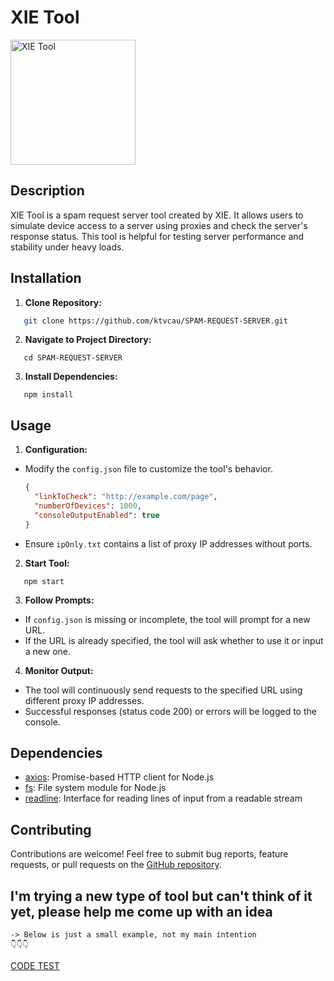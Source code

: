 # XIE Tool

<a href="https://imgbb.com/"><img src="https://i.ibb.co/hyf4pxQ/xielogo.jpg" alt="XIE Tool" border="0" width="200" height="200" /></a>

## Description

XIE Tool is a spam request server tool created by XIE. It allows users to simulate device access to a server using proxies and check the server's response status. This tool is helpful for testing server performance and stability under heavy loads.

## Installation

1. **Clone Repository:**
```bash
   git clone https://github.com/ktvcau/SPAM-REQUEST-SERVER.git
```

2. **Navigate to Project Directory:**
```
   cd SPAM-REQUEST-SERVER
```

3. **Install Dependencies:**
```
   npm install
```

## Usage

1. **Configuration:**

- Modify the `config.json` file to customize the tool's behavior.
  ```json
  {
    "linkToCheck": "http://example.com/page",
    "numberOfDevices": 1000,
    "consoleOutputEnabled": true
  }
  ```

- Ensure `ipOnly.txt` contains a list of proxy IP addresses without ports.

2. **Start Tool:**
```
   npm start
```

3. **Follow Prompts:**

- If `config.json` is missing or incomplete, the tool will prompt for a new URL.
- If the URL is already specified, the tool will ask whether to use it or input a new one.

4. **Monitor Output:**

- The tool will continuously send requests to the specified URL using different proxy IP addresses.
- Successful responses (status code 200) or errors will be logged to the console.

## Dependencies

- [axios](https://www.npmjs.com/package/axios): Promise-based HTTP client for Node.js
- [fs](https://nodejs.org/api/fs.html): File system module for Node.js
- [readline](https://nodejs.org/api/readline.html): Interface for reading lines of input from a readable stream

## Contributing

Contributions are welcome! Feel free to submit bug reports, feature requests, or pull requests on the [GitHub repository](https://github.com/ktvcau/SPAM-REQUEST-SERVER).

## I'm trying a new type of tool but can't think of it yet, please help me come up with an idea
```
-> Below is just a small example, not my main intention
👇👇👇
```
[CODE TEST](https://github.com/ktvcau/SPAM-REQUEST-SERVER/blob/main/code_test.js)

